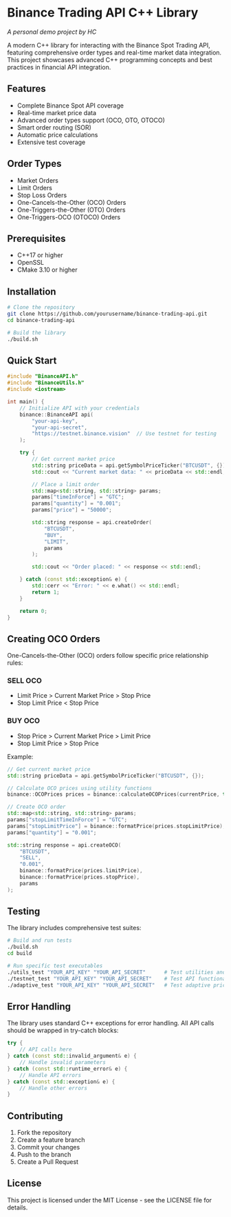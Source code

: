 # Binance Trading API C++ Library

*A personal demo project by HC*

A modern C++ library for interacting with the Binance Spot Trading API, featuring comprehensive order types and real-time market data integration. This project showcases advanced C++ programming concepts and best practices in financial API integration.

## Features

- Complete Binance Spot API coverage
- Real-time market price data
- Advanced order types support (OCO, OTO, OTOCO)
- Smart order routing (SOR)
- Automatic price calculations
- Extensive test coverage

## Order Types

- Market Orders
- Limit Orders
- Stop Loss Orders
- One-Cancels-the-Other (OCO) Orders
- One-Triggers-the-Other (OTO) Orders
- One-Triggers-OCO (OTOCO) Orders

## Prerequisites

- C++17 or higher
- OpenSSL
- CMake 3.10 or higher

## Installation

```bash
# Clone the repository
git clone https://github.com/yourusername/binance-trading-api.git
cd binance-trading-api

# Build the library
./build.sh
```

## Quick Start

```cpp
#include "BinanceAPI.h"
#include "BinanceUtils.h"
#include <iostream>

int main() {
    // Initialize API with your credentials
    binance::BinanceAPI api(
        "your-api-key",
        "your-api-secret",
        "https://testnet.binance.vision"  // Use testnet for testing
    );

    try {
        // Get current market price
        std::string priceData = api.getSymbolPriceTicker("BTCUSDT", {});
        std::cout << "Current market data: " << priceData << std::endl;

        // Place a limit order
        std::map<std::string, std::string> params;
        params["timeInForce"] = "GTC";
        params["quantity"] = "0.001";
        params["price"] = "50000";

        std::string response = api.createOrder(
            "BTCUSDT",
            "BUY",
            "LIMIT",
            params
        );

        std::cout << "Order placed: " << response << std::endl;

    } catch (const std::exception& e) {
        std::cerr << "Error: " << e.what() << std::endl;
        return 1;
    }

    return 0;
}
```

## Creating OCO Orders

One-Cancels-the-Other (OCO) orders follow specific price relationship rules:

### SELL OCO
- Limit Price > Current Market Price > Stop Price
- Stop Limit Price < Stop Price

### BUY OCO
- Stop Price > Current Market Price > Limit Price
- Stop Limit Price > Stop Price

Example:

```cpp
// Get current market price
std::string priceData = api.getSymbolPriceTicker("BTCUSDT", {});

// Calculate OCO prices using utility functions
binance::OCOPrices prices = binance::calculateOCOPrices(currentPrice, true); // true for SELL

// Create OCO order
std::map<std::string, std::string> params;
params["stopLimitTimeInForce"] = "GTC";
params["stopLimitPrice"] = binance::formatPrice(prices.stopLimitPrice);
params["quantity"] = "0.001";

std::string response = api.createOCO(
    "BTCUSDT",
    "SELL",
    "0.001",
    binance::formatPrice(prices.limitPrice),
    binance::formatPrice(prices.stopPrice),
    params
);
```

## Testing

The library includes comprehensive test suites:

```bash
# Build and run tests
./build.sh
cd build

# Run specific test executables
./utils_test "YOUR_API_KEY" "YOUR_API_SECRET"      # Test utilities and price calculations
./testnet_test "YOUR_API_KEY" "YOUR_API_SECRET"    # Test API functionality
./adaptive_test "YOUR_API_KEY" "YOUR_API_SECRET"   # Test adaptive price features
```

## Error Handling

The library uses standard C++ exceptions for error handling. All API calls should be wrapped in try-catch blocks:

```cpp
try {
    // API calls here
} catch (const std::invalid_argument& e) {
    // Handle invalid parameters
} catch (const std::runtime_error& e) {
    // Handle API errors
} catch (const std::exception& e) {
    // Handle other errors
}
```

## Contributing

1. Fork the repository
2. Create a feature branch
3. Commit your changes
4. Push to the branch
5. Create a Pull Request

## License

This project is licensed under the MIT License - see the LICENSE file for details.
